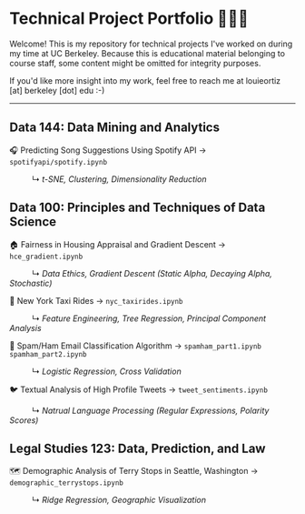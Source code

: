 # Technical Project Portfolio 👨🏽‍💻
Welcome! This is my repository for technical projects I've worked on during my time at UC Berkeley. Because this is educational material belonging to course staff, some content might be omitted for integrity purposes.

If you'd like more insight into my work, feel free to reach me at louieortiz [at] berkeley [dot] edu :-)

---

## Data 144: Data Mining and Analytics

🎧 Predicting Song Suggestions Using Spotify API → `spotifyapi/spotify.ipynb` 

          ↳ _t-SNE, Clustering, Dimensionality Reduction_

## Data 100: Principles and Techniques of Data Science

🏠 Fairness in Housing Appraisal and Gradient Descent → `hce_gradient.ipynb`

          ↳ _Data Ethics, Gradient Descent (Static Alpha, Decaying Alpha, Stochastic)_

🚕 New York Taxi Rides → `nyc_taxirides.ipynb`

          ↳ _Feature Engineering, Tree Regression, Principal Component Analysis_

📨 Spam/Ham Email Classification Algorithm → `spamham_part1.ipynb` `spamham_part2.ipynb`

          ↳ _Logistic Regression, Cross Validation_

🐦 Textual Analysis of High Profile Tweets → `tweet_sentiments.ipynb`

          ↳ _Natrual Language Processing (Regular Expressions, Polarity Scores)_

## Legal Studies 123: Data, Prediction, and Law

🗺 Demographic Analysis of Terry Stops in Seattle, Washington → `demographic_terrystops.ipynb`

          ↳ _Ridge Regression, Geographic Visualization_
